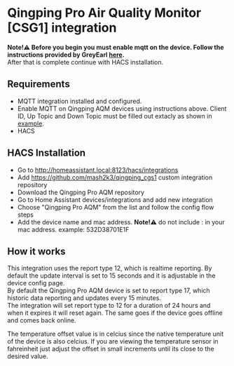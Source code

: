 # Qingping Pro Air Quality Monitor [CSG1] integration

**Note!⚠️ Before you begin you must enable mqtt on the device. Follow the instructions provided by GreyEarl [here](https://github.com/mash2k3/qingping_cgs1/blob/main/enableMQTT.md).**
</br>After that is complete continue with HACS installation.

## Requirements
- MQTT integration installed and configured.
- Enable MQTT on Qingping AQM devices using instructions above.
  </b> Client ID, Up Topic and Down Topic must be filled out extacly as shown in [example](https://github.com/mash2k3/qingping_cgs1/blob/main/enableMQTT.md).
- HACS

## HACS Installation
- Go to http://homeassistant.local:8123/hacs/integrations
- Add https://github.com/mash2k3/qingping_cgs1 custom integration repository
- Download the Qingping Pro AQM repository
- Go to Home Assistant devices/integrations and add new integration
- Choose "Qingping Pro AQM" from the list and follow the config flow steps
- Add the device name and mac address. **Note!**⚠️ do not include : in your mac address. example: 532D38701E1F

## How it works
This integration uses the report type 12, which is realtime reporting. By default the update interval is set to 15 seconds and it is adjustable in the device config page.
</br>By default the Qingping Pro AQM device is set to report type 17, which historic data reporting and updates every 15 minutes.
</br>The integration will set report type to 12 for a duration of 24 hours and when it expires it will reset again. The same goes if the device goes offline and comes back online.

The temperature offset value is in celcius since the native temperature unit of the device is also celcius. If you are viewing the temperature sensor in fahreinheit just adjust the offset in small increments until its close to the desired value. 

